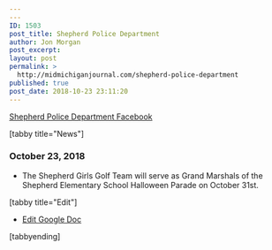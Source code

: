 ```yaml
---
---
ID: 1503
post_title: Shepherd Police Department
author: Jon Morgan
post_excerpt:
layout: post
permalink: >
  http://midmichiganjournal.com/shepherd-police-department
published: true
post_date: 2018-10-23 23:11:20
---
```

<a href="https://www.facebook.com/Shepherd-Police-Department-205632619455314/">Shepherd Police Department Facebook</a>

[tabby title="News"]
<h3>October 23, 2018</h3>
<ul>
 	<li>The Shepherd Girls Golf Team will serve as Grand Marshals of the Shepherd Elementary School Halloween Parade on October 31st.</li>
</ul>
[tabby title="Edit"]
<ul>
 	<li><a href="https://docs.google.com/document/d/1tsUXBWcpHDJqz7oYOzD-2Ee3D82jK0yLg1rZsgpHyDc/edit?usp=sharing">Edit Google Doc</a></li>
</ul>
[tabbyending]